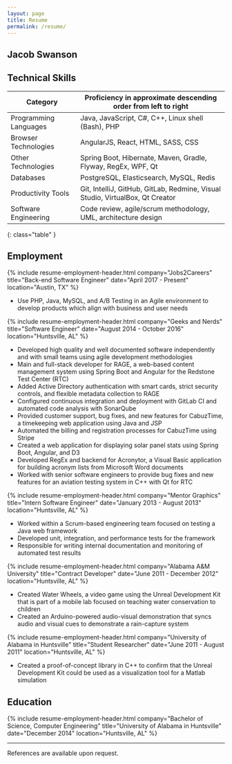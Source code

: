 ```yaml
---
layout: page
title: Resume
permalink: /resume/
---
```


<h2 class="text-xs-center">Jacob Swanson</h2>


## Technical Skills

| Category              | Proficiency in approximate descending order from left to right                |
|-----------------------|-------------------------------------------------------------------------------|
| Programming Languages | Java, JavaScript, C#, C++, Linux shell (Bash), PHP                            |
| Browser Technologies  | AngularJS, React, HTML, SASS, CSS                                             |
| Other Technologies    | Spring Boot, Hibernate, Maven, Gradle, Flyway, RegEx, WPF, Qt                 |
| Databases             | PostgreSQL, Elasticsearch, MySQL, Redis                                       |
| Productivity Tools    | Git, IntelliJ, GitHub, GitLab, Redmine, Visual Studio, VirtualBox, Qt Creator |
| Software Engineering  | Code review, agile/scrum methodology, UML, architecture design                |
{: class="table" }


## Employment
{% include resume-employment-header.html company="Jobs2Careers" title="Back-end Software Engineer" date="April 2017 - Present" location="Austin, TX" %}
* Use PHP, Java, MySQL, and A/B Testing in an Agile environment to develop products which align with business and user needs

{% include resume-employment-header.html company="Geeks and Nerds" title="Software Engineer" date="August 2014 - October 2016" location="Huntsville, AL" %}
* Developed high quality and well documented software independently and with small teams using agile development methodologies
* Main and full-stack developer for RAGE, a web-based content management system using Spring Boot and Angular for the Redstone Test Center (RTC)
* Added Active Directory authentication with smart cards, strict security controls, and flexible metadata collection to RAGE
* Configured continuous integration and deployment with GitLab CI and automated code analysis with SonarQube
* Provided customer support, bug fixes, and new features for CabuzTime, a timekeeping web application using Java and JSP
* Automated the billing and registration processes for CabuzTime using Stripe
* Created a web application for displaying solar panel stats using Spring Boot, Angular, and D3
* Developed RegEx and backend for Acronytor, a Visual Basic application for building acronym lists from Microsoft Word documents
* Worked with senior software engineers to provide bug fixes and new features for an aviation testing system in C++ with Qt for RTC

{% include resume-employment-header.html company="Mentor Graphics" title="Intern Software Engineer" date="January 2013 - August 2013" location="Huntsville, AL" %}
* Worked within a Scrum-based engineering team focused on testing a Java web framework
* Developed unit, integration, and performance tests for the framework
* Responsible for writing internal documentation and monitoring of automated test results

{% include resume-employment-header.html company="Alabama A&M University" title="Contract Developer" date="June 2011 - December 2012" location="Huntsville, AL" %}
* Created Water Wheels, a video game using the Unreal Development Kit that is part of a mobile lab focused on teaching water conservation to children
* Created an Arduino-powered audio-visual demonstration that syncs audio and visual cues to demonstrate a rain-capture system

{% include resume-employment-header.html company="University of Alabama in Huntsville" title="Student Researcher" date="June 2011 - August 2011" location="Huntsville, AL" %}
* Created a proof-of-concept library in C++ to confirm that the Unreal Development Kit could be used as a visualization tool for a Matlab simulation


## Education

{% include resume-employment-header.html company="Bachelor of Science, Computer Engineering" title="University of Alabama in Huntsville" date="December 2014" location="Huntsville, AL" %}

---

References are available upon request.
